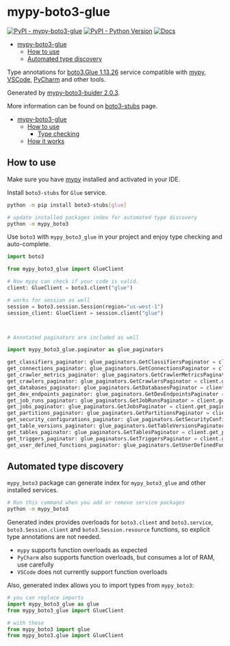 # mypy-boto3-glue

[![PyPI - mypy-boto3-glue](https://img.shields.io/pypi/v/mypy-boto3-glue.svg?color=blue)](https://pypi.org/project/mypy-boto3-glue)
[![PyPI - Python Version](https://img.shields.io/pypi/pyversions/mypy-boto3-glue.svg?color=blue)](https://pypi.org/project/mypy-boto3-glue)
[![Docs](https://img.shields.io/readthedocs/mypy-boto3-builder.svg?color=blue)](https://mypy-boto3-builder.readthedocs.io/)

- [mypy-boto3-glue](#mypy-boto3-glue)
  - [How to use](#how-to-use)
  - [Automated type discovery](#automated-type-discovery)


Type annotations for
[boto3.Glue 1.13.26](https://boto3.amazonaws.com/v1/documentation/api/1.13.26/reference/services/glue.html#Glue) service
compatible with [mypy](https://github.com/python/mypy), [VSCode](https://code.visualstudio.com/),
[PyCharm](https://www.jetbrains.com/pycharm/) and other tools.

Generated by [mypy-boto3-buider 2.0.3](https://github.com/vemel/mypy_boto3_builder).

More information can be found on [boto3-stubs](https://pypi.org/project/boto3-stubs/) page.

- [mypy-boto3-glue](#mypy-boto3-glue)
  - [How to use](#how-to-use)
    - [Type checking](#type-checking)
  - [How it works](#how-it-works)

## How to use

Make sure you have [mypy](https://github.com/python/mypy) installed and activated in your IDE.

Install `boto3-stubs` for `Glue` service.

```bash
python -m pip install boto3-stubs[glue]

# update installed packages index for automated type discovery
python -m mypy_boto3
```

Use `boto3` with `mypy_boto3_glue` in your project and enjoy type checking and auto-complete.

```python
import boto3

from mypy_boto3_glue import GlueClient

# Now mypy can check if your code is valid.
client: GlueClient = boto3.client("glue")

# works for session as well
session = boto3.session.Session(region="us-west-1")
session_client: GlueClient = session.client("glue")



# Annotated paginators are included as well

import mypy_boto3_glue.paginator as glue_paginators

get_classifiers_paginator: glue_paginators.GetClassifiersPaginator = client.get_paginator("get_classifiers")
get_connections_paginator: glue_paginators.GetConnectionsPaginator = client.get_paginator("get_connections")
get_crawler_metrics_paginator: glue_paginators.GetCrawlerMetricsPaginator = client.get_paginator("get_crawler_metrics")
get_crawlers_paginator: glue_paginators.GetCrawlersPaginator = client.get_paginator("get_crawlers")
get_databases_paginator: glue_paginators.GetDatabasesPaginator = client.get_paginator("get_databases")
get_dev_endpoints_paginator: glue_paginators.GetDevEndpointsPaginator = client.get_paginator("get_dev_endpoints")
get_job_runs_paginator: glue_paginators.GetJobRunsPaginator = client.get_paginator("get_job_runs")
get_jobs_paginator: glue_paginators.GetJobsPaginator = client.get_paginator("get_jobs")
get_partitions_paginator: glue_paginators.GetPartitionsPaginator = client.get_paginator("get_partitions")
get_security_configurations_paginator: glue_paginators.GetSecurityConfigurationsPaginator = client.get_paginator("get_security_configurations")
get_table_versions_paginator: glue_paginators.GetTableVersionsPaginator = client.get_paginator("get_table_versions")
get_tables_paginator: glue_paginators.GetTablesPaginator = client.get_paginator("get_tables")
get_triggers_paginator: glue_paginators.GetTriggersPaginator = client.get_paginator("get_triggers")
get_user_defined_functions_paginator: glue_paginators.GetUserDefinedFunctionsPaginator = client.get_paginator("get_user_defined_functions")
```

## Automated type discovery

`mypy_boto3` package can generate index for `mypy_boto3_glue` and other installed services.

```bash
# Run this command when you add or remove service packages
python -m mypy_boto3
```

Generated index provides overloads for `boto3.client` and `boto3.service`,
`boto3.Session.client` and `boto3.Session.resource` functions,
so explicit type annotations are not needed.

- `mypy` supports function overloads as expected
- `PyCharm` also supports function overloads, but consumes a lot of RAM, use carefully
- `VSCode` does not currently support function overloads

Also, generated index allows you to import types from `mypy_boto3`:

```python
# you can replace imports
import mypy_boto3_glue as glue
from mypy_boto3_glue import GlueClient

# with these
from mypy_boto3 import glue
from mypy_boto3.glue import GlueClient
```
